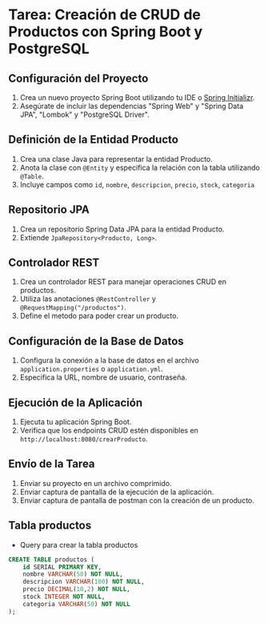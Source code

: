 # Tarea: Creación de CRUD de Productos con Spring Boot y PostgreSQL

## Configuración del Proyecto

1. Crea un nuevo proyecto Spring Boot utilizando tu IDE o [Spring Initializr](https://start.spring.io/).
2. Asegúrate de incluir las dependencias "Spring Web" y "Spring Data JPA", "Lombok" y "PostgreSQL Driver".

## Definición de la Entidad Producto

1. Crea una clase Java para representar la entidad Producto.
2. Anota la clase con `@Entity` y especifica la relación con la tabla utilizando `@Table`.
3. Incluye campos como `id`, `nombre`, `descripcion`, `precio`, `stock`, `categoria`

## Repositorio JPA

1. Crea un repositorio Spring Data JPA para la entidad Producto.
2. Extiende `JpaRepository<Producto, Long>`.

## Controlador REST

1. Crea un controlador REST para manejar operaciones CRUD en productos.
2. Utiliza las anotaciones `@RestController` y `@RequestMapping("/productos")`.
3. Define el metodo para poder crear un producto.

## Configuración de la Base de Datos

1. Configura la conexión a la base de datos en el archivo `application.properties` o `application.yml`.
2. Especifica la URL, nombre de usuario, contraseña.

## Ejecución de la Aplicación

1. Ejecuta tu aplicación Spring Boot.
2. Verifica que los endpoints CRUD estén disponibles en `http://localhost:8080/crearProducto`.

## Envío de la Tarea

1. Enviar su proyecto en un archivo comprimido.
2. Enviar captura de pantalla de la ejecución de la aplicación.
3. Enviar captura de pantalla de postman con la creación de un producto.

## Tabla productos

- Query para crear la tabla productos

```sql
CREATE TABLE productos (
    id SERIAL PRIMARY KEY,
    nombre VARCHAR(50) NOT NULL,
    descripcion VARCHAR(100) NOT NULL,
    precio DECIMAL(10,2) NOT NULL,
    stock INTEGER NOT NULL,
    categoria VARCHAR(50) NOT NULL
);
``` 